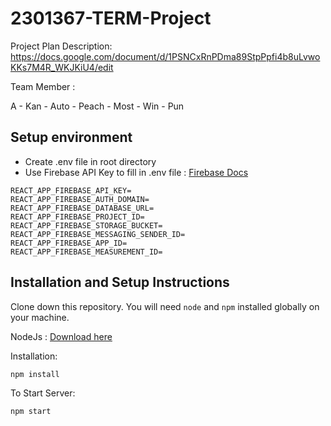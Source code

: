 # 2301367-TERM-Project

Project Plan Description:
<https://docs.google.com/document/d/1PSNCxRnPDma89StpPpfi4b8uLvwoKKs7M4R_WKJKiU4/edit>

Team Member :

A - Kan - Auto - Peach - Most - Win - Pun


## Setup environment

- Create .env file in root directory
- Use Firebase API Key to fill in .env file : [Firebase Docs](https://firebase.google.com/docs/projects/api-keys)

```.env
REACT_APP_FIREBASE_API_KEY=
REACT_APP_FIREBASE_AUTH_DOMAIN=
REACT_APP_FIREBASE_DATABASE_URL=
REACT_APP_FIREBASE_PROJECT_ID=
REACT_APP_FIREBASE_STORAGE_BUCKET=
REACT_APP_FIREBASE_MESSAGING_SENDER_ID=
REACT_APP_FIREBASE_APP_ID=
REACT_APP_FIREBASE_MEASUREMENT_ID=
```

## Installation and Setup Instructions

Clone down this repository. You will need `node` and `npm` installed globally on your machine.

NodeJs : [Download here](https://nodejs.org/en/download)

Installation:

`npm install`

To Start Server:

`npm start`
